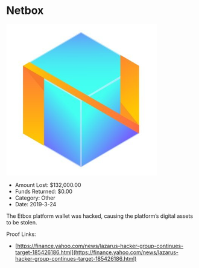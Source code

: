 # Netbox
![Netbox](/rektimages/Netbox.png)
- Amount Lost: $132,000.00
- Funds Returned: $0.00
- Category: Other
- Date: 2019-3-24

The Etbox platform wallet was hacked, causing the platform’s digital assets to be stolen.


Proof Links:
- [https://finance.yahoo.com/news/lazarus-hacker-group-continues-target-185426186.html](https://finance.yahoo.com/news/lazarus-hacker-group-continues-target-185426186.html)


